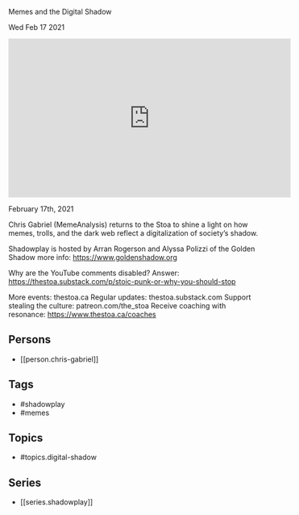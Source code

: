 

 Memes and the Digital Shadow

Wed Feb 17 2021

<iframe width="560" height="315" src="https://www.youtube.com/embed/i0KF_7D4urM" title="Shadowplay: Memes and the Digital Shadow w/ Chris Gabriel (MemeAnalysis)" frameborder="0" allow="accelerometer; autoplay; clipboard-write; encrypted-media; gyroscope; picture-in-picture" allowfullscreen ></iframe>

February 17th, 2021

Chris Gabriel (MemeAnalysis) returns to the Stoa to shine a light on how memes, trolls, and the dark web reflect a digitalization of society’s shadow.

Shadowplay is hosted by Arran Rogerson and Alyssa Polizzi of the Golden Shadow more info: https://www.goldenshadow.org

Why are the YouTube comments disabled? Answer: https://thestoa.substack.com/p/stoic-punk-or-why-you-should-stop

More events: thestoa.ca
Regular updates: thestoa.substack.com
Support stealing the culture: patreon.com/the_stoa
Receive coaching with resonance: https://www.thestoa.ca/coaches

## Persons

- [[person.chris-gabriel]]

## Tags

- #shadowplay
- #memes

## Topics

- #topics.digital-shadow

## Series

- [[series.shadowplay]]

